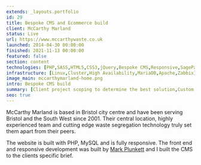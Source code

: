 ```yaml
---
extends: _layouts.portfolio
id: 29
title: Bespoke CMS and Ecommerce build
client: McCarthy Marland
status: Live
url: https://www.mccarthywaste.co.uk
launched: 2014-04-30 00:00:00
finished: 2021-11-13 00:00:00
featured: false
section: content
technologies: [PHP,SASS,HTML5,CSS3,jQuery,Bespoke CMS,Responsive,SagePay]
infrastructure: [Linux,Cluster,High Availability,MariaDB,Apache,Zabbix]
image_main: mccarthymarland-home.png
intro: Bespoke CMS build
summary: [Client project scoping to determine the best solution,Custom CMS build,Testing]
seo: true
---
```


McCarthy Marland is based in Bristol city centre and have been serving Bristol and the South West since 2001.&nbsp;Their central location, highly experienced team and cutting edge waste segregation technology truly set them apart from their peers.

The website is built with PHP, MySQL and is fully responsive. The front end and responsive development was built by&nbsp;<a href="http://www.mark-plunkett.co.uk" target="_blank">Mark Plunkett</a> and I built the CMS to the clients specific brief.
